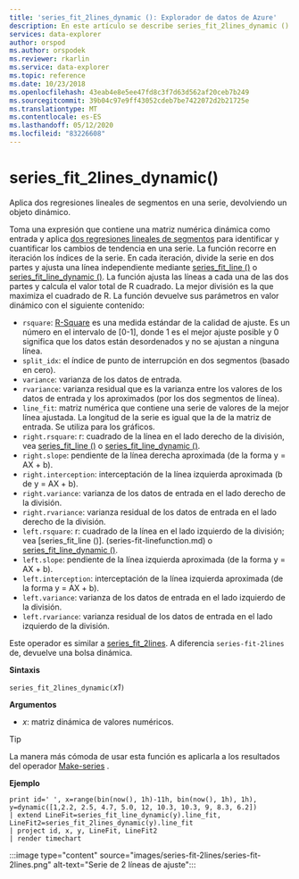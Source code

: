 ```yaml
---
title: 'series_fit_2lines_dynamic (): Explorador de datos de Azure'
description: En este artículo se describe series_fit_2lines_dynamic () en Azure Explorador de datos.
services: data-explorer
author: orspod
ms.author: orspodek
ms.reviewer: rkarlin
ms.service: data-explorer
ms.topic: reference
ms.date: 10/23/2018
ms.openlocfilehash: 43eab4e8e5ee47fd8c3f7d63d562af20ceb7b249
ms.sourcegitcommit: 39b04c97e9ff43052cdeb7be7422072d2b21725e
ms.translationtype: MT
ms.contentlocale: es-ES
ms.lasthandoff: 05/12/2020
ms.locfileid: "83226608"
---
```

# <a name="series_fit_2lines_dynamic"></a>series_fit_2lines_dynamic()

Aplica dos regresiones lineales de segmentos en una serie, devolviendo un objeto dinámico.  

Toma una expresión que contiene una matriz numérica dinámica como entrada y aplica [dos regresiones lineales de segmentos](https://en.wikipedia.org/wiki/Segmented_regression) para identificar y cuantificar los cambios de tendencia en una serie. La función recorre en iteración los índices de la serie. En cada iteración, divide la serie en dos partes y ajusta una línea independiente mediante [series_fit_line ()](series-fit-linefunction.md) o [series_fit_line_dynamic ()](series-fit-line-dynamicfunction.md). La función ajusta las líneas a cada una de las dos partes y calcula el valor total de R cuadrado. La mejor división es la que maximiza el cuadrado de R. La función devuelve sus parámetros en valor dinámico con el siguiente contenido:

* `rsquare`: [R-Square](https://en.wikipedia.org/wiki/Coefficient_of_determination) es una medida estándar de la calidad de ajuste. Es un número en el intervalo de [0-1], donde 1 es el mejor ajuste posible y 0 significa que los datos están desordenados y no se ajustan a ninguna línea.
* `split_idx`: el índice de punto de interrupción en dos segmentos (basado en cero).
* `variance`: varianza de los datos de entrada.
* `rvariance`: varianza residual que es la varianza entre los valores de los datos de entrada y los aproximados (por los dos segmentos de línea).
* `line_fit`: matriz numérica que contiene una serie de valores de la mejor línea ajustada. La longitud de la serie es igual que la de la matriz de entrada. Se utiliza para los gráficos.
* `right.rsquare`: r: cuadrado de la línea en el lado derecho de la división, vea [series_fit_line ()](series-fit-linefunction.md) o [series_fit_line_dynamic ()](series-fit-line-dynamicfunction.md).
* `right.slope`: pendiente de la línea derecha aproximada (de la forma y = AX + b).
* `right.interception`: interceptación de la línea izquierda aproximada (b de y = AX + b).
* `right.variance`: varianza de los datos de entrada en el lado derecho de la división.
* `right.rvariance`: varianza residual de los datos de entrada en el lado derecho de la división.
* `left.rsquare`: r: cuadrado de la línea en el lado izquierdo de la división; vea [series_fit_line ()]. (series-fit-linefunction.md) o [series_fit_line_dynamic ()](series-fit-line-dynamicfunction.md).
* `left.slope`: pendiente de la línea izquierda aproximada (de la forma y = AX + b).
* `left.interception`: interceptación de la línea izquierda aproximada (de la forma y = AX + b).
* `left.variance`: varianza de los datos de entrada en el lado izquierdo de la división.
* `left.rvariance`: varianza residual de los datos de entrada en el lado izquierdo de la división.

Este operador es similar a [series_fit_2lines](series-fit-2linesfunction.md). A diferencia `series-fit-2lines` de, devuelve una bolsa dinámica.

**Sintaxis**

`series_fit_2lines_dynamic(`*x1*`)`

**Argumentos**

* *x*: matriz dinámica de valores numéricos.  

> [!TIP]
> La manera más cómoda de usar esta función es aplicarla a los resultados del operador [Make-series](make-seriesoperator.md) .

**Ejemplo**

```kusto
print id=' ', x=range(bin(now(), 1h)-11h, bin(now(), 1h), 1h), y=dynamic([1,2.2, 2.5, 4.7, 5.0, 12, 10.3, 10.3, 9, 8.3, 6.2])
| extend LineFit=series_fit_line_dynamic(y).line_fit, LineFit2=series_fit_2lines_dynamic(y).line_fit
| project id, x, y, LineFit, LineFit2
| render timechart
```

:::image type="content" source="images/series-fit-2lines/series-fit-2lines.png" alt-text="Serie de 2 líneas de ajuste":::
